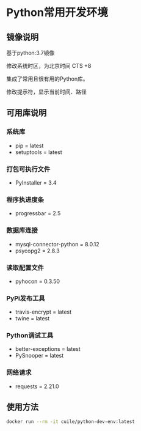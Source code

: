 # Python常用开发环境

## 镜像说明

基于python:3.7镜像

修改系统时区，为北京时间 CTS +8

集成了常用且很有用的Python库。

修改提示符，显示当前时间、路径

## 可用库说明

### 系统库

- pip = latest
- setuptools = latest

### 打包可执行文件

- PyInstaller = 3.4

### 程序执进度条

- progressbar = 2.5

### 数据库连接

- mysql-connector-python = 8.0.12
- psycopg2 = 2.8.3

### 读取配置文件

- pyhocon = 0.3.50

### PyPi发布工具

- travis-encrypt = latest
- twine = latest

### Python调试工具

- better-exceptions = latest
- PySnooper = latest

### 网络请求

- requests = 2.21.0

## 使用方法

```bash
docker run --rm -it cuile/python-dev-env:latest
```
